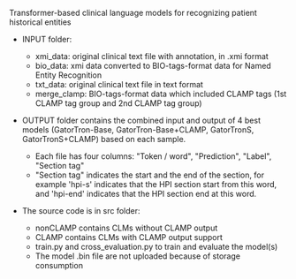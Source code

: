 Transformer-based clinical language models for recognizing patient historical entities

- INPUT folder:
  + xmi_data: original clinical text file with annotation, in .xmi format
  + bio_data: xmi data converted to BIO-tags-format data for Named Entity Recognition
  + txt_data: original clinical text file in text format
  + merge_clamp: BIO-tags-format data which included CLAMP tags (1st CLAMP tag group and 2nd CLAMP tag group)
    
- OUTPUT folder contains the combined input and output of 4 best models (GatorTron-Base, GatorTron-Base+CLAMP, GatorTronS, GatorTronS+CLAMP) based on each sample.
  + Each file has four columns: "Token / word", "Prediction", "Label", "Section tag"
  + "Section tag" indicates the start and the end of the section, for example 'hpi-s' indicates that the HPI section start from this word, and 'hpi-end' indicates that the HPI section end at this word.

- The source code is in src folder:
  + nonCLAMP contains CLMs without CLAMP output
  + CLAMP contains CLMs with CLAMP output support
  + train.py and cross_evaluation.py to train and evaluate the model(s)
  + The model .bin file are not uploaded because of storage consumption
